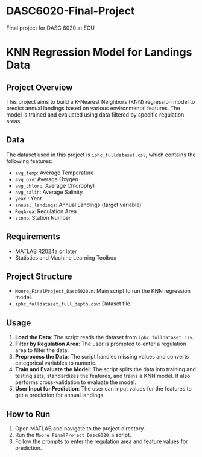 # DASC6020-Final-Project
Final project for DASC 6020 at ECU

# KNN Regression Model for Landings Data

## Project Overview
This project aims to build a K-Nearest Neighbors (KNN) regression model to predict annual landings based on various environmental features. The model is trained and evaluated using data filtered by specific regulation areas.

## Data
The dataset used in this project is `iphc_fulldataset.csv`, which contains the following features:
- `avg_temp`: Average Temperature
- `avg_oxy`: Average Oxygen
- `avg_chloro`: Average Chlorophyll
- `avg_salin`: Average Salinity
- `year` : Year
- `annual_landings`: Annual Landings (target variable)
- `RegArea`: Regulation Area
- `stnno`: Station Number

## Requirements
- MATLAB R2024a or later
- Statistics and Machine Learning Toolbox

## Project Structure
- `Moore_FinalProject_Dasc6020.m`: Main script to run the KNN regression model.
- `iphc_fulldataset_full_depth.csv`: Dataset file.

## Usage
1. **Load the Data**: The script reads the dataset from `iphc_fulldataset.csv`.
2. **Filter by Regulation Area**: The user is prompted to enter a regulation area to filter the data.
3. **Preprocess the Data**: The script handles missing values and converts categorical variables to numeric.
4. **Train and Evaluate the Model**: The script splits the data into training and testing sets, standardizes the features, and trains a KNN model. It also performs cross-validation to evaluate the model.
5. **User Input for Prediction**: The user can input values for the features to get a prediction for annual landings.

## How to Run
1. Open MATLAB and navigate to the project directory.
2. Run the `Moore_FinalProject_Dasc6020.m` script.
3. Follow the prompts to enter the regulation area and feature values for prediction.
